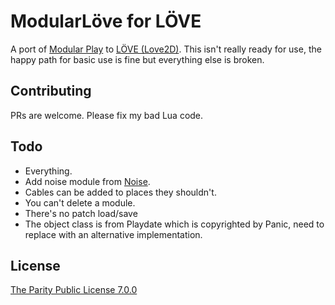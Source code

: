# ModularLöve for LÖVE

A port of [Modular Play](https://orllewin.github.io/playdate/modular_play/) to [LÖVE (Love2D)](https://love2d.org/). This isn't really ready for use, the happy path for basic use is fine but everything else is broken.

## Contributing

PRs are welcome. Please fix my bad Lua code.

## Todo

* Everything.
* Add noise module from [Noise](https://github.com/orllewin/love2d_noise).
* Cables can be added to places they shouldn't.
* You can't delete a module.
* There's no patch load/save
* The object class is from Playdate which is copyrighted by Panic, need to replace with an alternative implementation.

## License

[The Parity Public License 7.0.0](LICENSE.md)